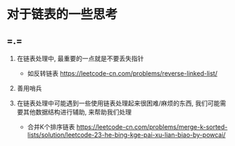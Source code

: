 # 对于链表的一些思考

## =.=

1. 在链表处理中, 最重要的一点就是不要丢失指针

	- 如反转链表 https://leetcode-cn.com/problems/reverse-linked-list/

2. 善用哨兵

3. 在链表处理中可能遇到一些使用链表处理起来很困难/麻烦的东西, 我们可能需要其他数据结构进行辅助, 来帮助我们处理

	- 合并K个排序链表 https://leetcode-cn.com/problems/merge-k-sorted-lists/solution/leetcode-23-he-bing-kge-pai-xu-lian-biao-by-powcai/




	